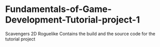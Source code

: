 # Fundamentals-of-Game-Development-Tutorial-project-1
Scavengers 2D Roguelike
Contains the build and the source code for the tutorial project
